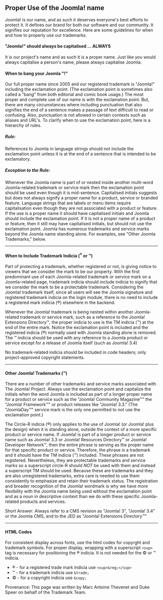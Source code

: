 ## Proper Use of the Joomla! name
Joomla! is our name, and as such it deserves everyone's best efforts to protect it.  It defines our brand for both our software and our community.  It signifies our reputation for excellence.  Here are some guidelines for when and how to properly use our trademarks.

#### "Joomla!" should always be capitalised ... ALWAYS
It is our project's name and as such it is a proper name.  Just like you would always capitalise a person's name, please always capitalise Joomla.

#### When to bang your Joomla "!"
Our full proper name since 2005 and our registered trademark is "Joomla!" including the exclamation point.  (The exclamation point is sometimes also called a "bang" from both editorial and comic book usage.)  The most proper and complete use of our name is with the exclamation point.  But, there are many circumstances where including punctuation that also signifies the end of a sentence makes a passage of text difficult to read or confusing.  Also, punctuation is not allowed in certain contexts such as aliases and URL's.  To clarify when to use the exclamation point, here is a hierarchy of rules.

##### Rule: 
References to Joomla in language strings should not include the exclamation point unless it is at the end of a sentence that is intended to be exclamatory. 

##### Exception to the Rule:
Whenever the Joomla name is part of or nested inside another multi-word Joomla-related trademark or service mark then the exclamation point should be used even though it is mid-sentence.  Capitalised initials suggests but does not always signify a proper name for a product, service or branded feature.  Language strings that are labels or menu items require capitalisation even though they are not associated with a product or feature.  If the use is a proper name it should have capitalised initials and Joomla should include the exclamation point.  If it is not a proper name of a product or feature, then it still may have capitalised initials, but should not use the exclamation point.  Joomla has numerous trademarks and service marks beyond the Joomla name standing alone.  For examples, see "Other Joomla Trademarks," below.  

---------

#### When to Include Trademark Indicia (<sup>&reg;</sup> or &trade;) 
Part of protecting a trademark, whether registered or not, is giving notice to viewers that we consider the mark to be our property.  With the first predominant use of each Joomla-related trademark or service mark on a Joomla-related page, trademark indicia should include indicia to signify that we consider the mark to be a protectable trademark.  Considering the Joomla! trademark itself, since all users will see the Joomla signature and registered trademark indicia on the login module, there is no need to include a registered mark indicia (&reg;) elsewhere in the backend.   

Whenever the Joomla! trademark is being nested within another Joomla-related trademark or service mark, such as a reference to the Joomla! Extensions Directory&trade;, the proper indicia to use is the TM indicia (&trade;) at the end of the entire mark.  Notice the exclamation point is included and the registered indicia (&reg;) normally used with Joomla standing alone is removed. The &trade; indicia should be used with any reference to a Joomla product or service except for a release of Joomla itself (such as Joomla! 3.4)

No trademark-related indicia should be included in code headers; only project-approved copyright statements.

----------

#### Other Joomla! Trademarks (&trade;)
There are a number of other trademarks and service marks associated with The Joomla! Project.  Always use the exclamation point and capitalize the initials when the word Joomla is included as part of a longer proper name for a product or service such as the "Joomla! Community Magazine&trade;" the "Joomla! Framework&trade;" or product releases like "Joomla! 3.3."  (The "JoomlaDay&trade;" service mark is the only one permitted to not use the exclamation point.)

The Circle-R indicia (&reg;) only applies to the use of Joomla! (or Joomla! plus the design) when it is standing alone, outside the context of a more specific product or service name. If Joomla! is part of a longer product or service name such as Joomla! 3.3 or Joomla! Resources Directory&trade; or Joomla! Developer Network&trade;, then the entire phrase is serving as the proper name for that specific product or service. Therefore, the phrase <em>is</em> a trademark and it should have the TM indicia (&trade;) included. These phrases are not registered.  Nevertheless, they are protectable trademarks and service marks so a superscript circle-R should <em>NOT</em> be used with them and instead a superscript TM should be used.  Because these are trademarks and they are also unregistered trademarks, extra care is needed to use them consistently to emphasize and retain their trademark status. The registration and broader recognition of the Joomla! wordmark is why we have more flexibility with the Joomla name being used without the exclamation point and as a noun in descriptive context than we do with these specific Joomla-related products and services.

Short Answer:  Always refer to a CMS revision as "Joomla! 3", "Joomla! 3.4" or the Joomla CMS, and to the JED as "Joomla! Extensions Directory&trade;"

--------------

#### HTML Codes
For consistent display across fonts, use the html codes for copyrght and trademark symbols.  For proper display, wrapping with a superscript `<sup>` tag is necessary for positioning the &reg; indicia.  It is not needed for the &copy; or &trade; indicia.

* &reg; - for a registered trade mark indicia use `<sup>&reg;</sup>`
* &trade; - for a trademark indicia use `&trade;`
* &copy; - for a copyright indicia use  `&copy;`

Provenance:  This page was written by Marc Antoine Thevenet and Duke Speer on behalf of the Trademark Team.
